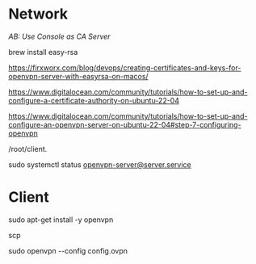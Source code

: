 # Network

_AB: Use Console as CA Server_

brew install easy-rsa

https://firxworx.com/blog/devops/creating-certificates-and-keys-for-openvpn-server-with-easyrsa-on-macos/

https://www.digitalocean.com/community/tutorials/how-to-set-up-and-configure-a-certificate-authority-on-ubuntu-22-04


https://www.digitalocean.com/community/tutorials/how-to-set-up-and-configure-an-openvpn-server-on-ubuntu-22-04#step-7-configuring-openvpn



/root/client.

sudo systemctl status openvpn-server@server.service


# Client

sudo apt-get install -y openvpn

scp

sudo openvpn --config config.ovpn